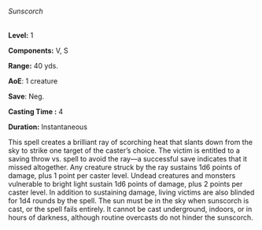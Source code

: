 ###### Sunscorch

**Level:** 1

**Components:** V, S

**Range:** 40 yds.

**AoE**: 1 creature

**Save**: Neg.

**Casting Time :** 4

**Duration:** Instantaneous

This spell creates a brilliant ray of scorching heat that slants down from the sky to strike one target of the caster’s choice. The victim is entitled to a saving throw vs. spell to avoid the ray—a successful save indicates that it missed altogether. Any creature struck by the ray sustains 1d6 points of damage, plus 1 point per caster level. Undead creatures and monsters vulnerable to bright light sustain 1d6 points of damage, plus 2 points per caster level. In addition to sustaining damage, living victims are also blinded for 1d4 rounds by the spell. The sun must be in the sky when sunscorch is cast, or the spell fails entirely. It cannot be cast underground, indoors, or in hours of darkness, although routine overcasts do not hinder the sunscorch.